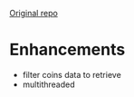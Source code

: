 
[Original repo](https://github.com/gosuto-ai/candlestick_retriever)

# Enhancements

- filter coins data to retrieve
- multithreaded